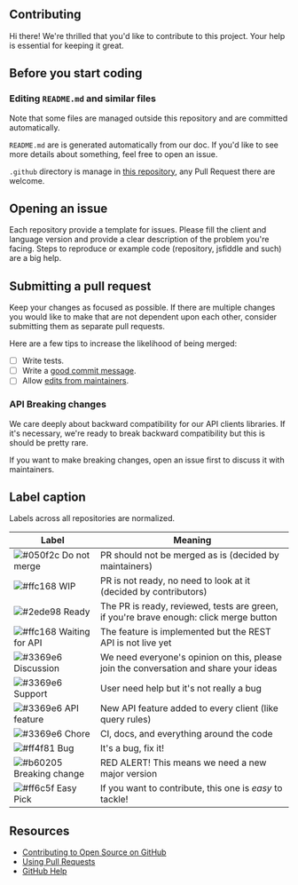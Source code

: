 ## Contributing

Hi there! We're thrilled that you'd like to contribute to this project.
Your help is essential for keeping it great.

## Before you start coding

### Editing `README.md` and similar files

Note that some files are managed outside this repository and are committed automatically.

`README.md` are is generated automatically from our doc. If you'd like to see more details about something, feel free to open an issue.

`.github` directory is manage in [this repository](https://github.com/algolia/algoliasearch-client-common), any Pull Request there are welcome.

## Opening an issue

Each repository provide a template for issues. Please fill the client and language version and provide a clear description of the problem you're facing. Steps to reproduce or example code (repository, jsfiddle and such) are a big help.

## Submitting a pull request

Keep your changes as focused as possible. If there are multiple changes you would like to make that are not dependent upon each other, consider submitting them as separate pull requests.

Here are a few tips to increase the likelihood of being merged:

- [ ] Write tests.
- [ ] Write a [good commit message](http://tbaggery.com/2008/04/19/a-note-about-git-commit-messages.html).
- [ ] Allow [edits from maintainers](https://blog.github.com/2016-09-07-improving-collaboration-with-forks/).

### API Breaking changes

We care deeply about backward compatibility for our API clients libraries. If it's necessary, we're ready to break backward compatibility but this is should be pretty rare.

If you want to make breaking changes, open an issue first to discuss it with maintainers.

## Label caption

Labels across all repositories are normalized.

<!-- DO NOT EDIT THE TABLE NOR REMOVE HTML COMMENTS -->
<!-- LABELTABLE -->
| Label                                                                    | Meaning                                                                                |
|--------------------------------------------------------------------------|----------------------------------------------------------------------------------------|
| ![#050f2c](https://placehold.it/15/050f2c/000000?text=+) Do not merge    | PR should not be merged as is (decided by maintainers)                                       |
| ![#ffc168](https://placehold.it/15/ffc168/000000?text=+) WIP             | PR is not ready, no need to look at it (decided by contributors)                       |
| ![#2ede98](https://placehold.it/15/2ede98/000000?text=+) Ready           | The PR is ready, reviewed, tests are green, if you're brave enough: click merge button |
| ![#ffc168](https://placehold.it/15/ffc168/000000?text=+) Waiting for API | The feature is implemented but the REST API is not live yet                            |
| ![#3369e6](https://placehold.it/15/3369e6/000000?text=+) Discussion      | We need everyone's opinion on this, please join the conversation and share your ideas  |
| ![#3369e6](https://placehold.it/15/3369e6/000000?text=+) Support         | User need help but it's not really a bug                                               |
| ![#3369e6](https://placehold.it/15/3369e6/000000?text=+) API feature     | New API feature added to every client (like query rules)                               |
| ![#3369e6](https://placehold.it/15/3369e6/000000?text=+) Chore           | CI, docs, and everything around the code                                               |
| ![#ff4f81](https://placehold.it/15/ff4f81/000000?text=+) Bug             | It's a bug, fix it!                                                                    |
| ![#b60205](https://placehold.it/15/b60205/000000?text=+) Breaking change | RED ALERT! This means we need a new major version                                      |
| ![#ff6c5f](https://placehold.it/15/ff6c5f/000000?text=+) Easy Pick       | If you want to contribute, this one is _easy_ to tackle!                               |

<!-- /LABELTABLE -->
<!-- DO NOT REMOVE ANY HTML COMMENT -->

## Resources

- [Contributing to Open Source on GitHub](https://guides.github.com/activities/contributing-to-open-source/)
- [Using Pull Requests](https://help.github.com/articles/using-pull-requests/)
- [GitHub Help](https://help.github.com)
